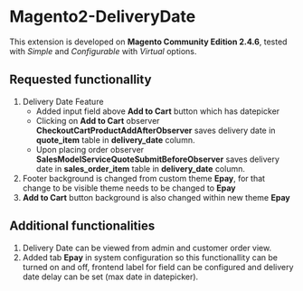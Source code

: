 # Magento2-DeliveryDate

This extension is developed on **Magento Community Edition 2.4.6**, tested with _Simple_ and _Configurable_ with _Virtual_ options.

## Requested functionallity
1. Delivery Date Feature
   - Added input field above **Add to Cart** button which has datepicker
   - Clicking on **Add to Cart** observer **CheckoutCartProductAddAfterObserver** saves delivery date in **quote_item** table in **delivery_date** column.
   - Upon placing order observer **SalesModelServiceQuoteSubmitBeforeObserver** saves delivery date in **sales_order_item** table in **delivery_date** column.
2. Footer background is changed from custom theme **Epay**, for that change to be visible theme needs to be changed to **Epay**
3. **Add to Cart** button background is also changed within new theme **Epay**

## Additional functionalities
1. Delivery Date can be viewed from admin and customer order view.
2. Added tab **Epay** in system configuration so this functionallity can be turned on and off, frontend label for field can be configured and delivery date delay can be set (max date in datepicker).
